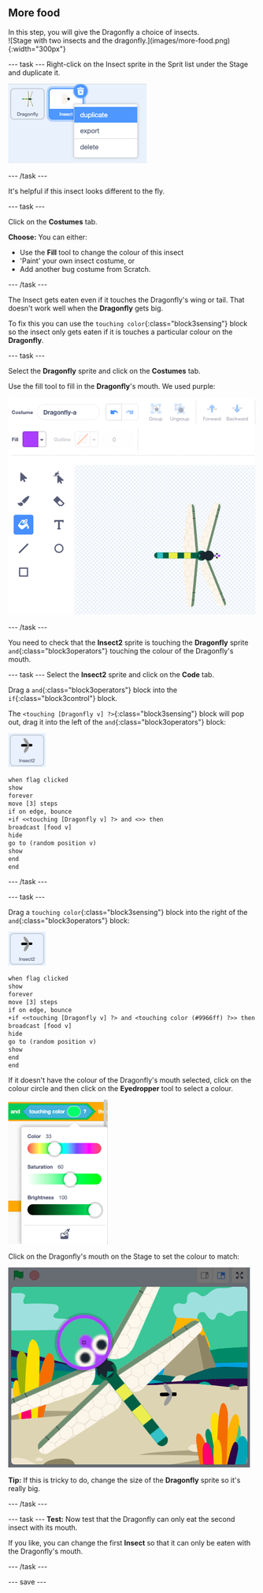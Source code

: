 ## More food

<div style="display: flex; flex-wrap: wrap">
<div style="flex-basis: 200px; flex-grow: 1; margin-right: 15px;">
In this step, you will give the Dragonfly a choice of insects.
</div>
<div>
![Stage with two insects and the dragonfly.](images/more-food.png){:width="300px"}
</div>
</div>

--- task ---
Right-click on the Insect sprite in the Sprit list under the Stage and duplicate it. 

![The Sprite list with the insect sprite selected and 'duplicate' highlighted in the menu.](images/duplicate-insect.png)

--- /task ---

It's helpful if this insect looks different to the fly.

--- task ---

Click on the **Costumes** tab. 

**Choose:** You can either:
+ Use the **Fill** tool to change the colour of this insect
+ 'Paint' your own insect costume, or
+ Add another bug costume from Scratch.

--- /task ---

The Insect gets eaten even if it touches the Dragonfly's wing or tail. That doesn't work well when the **Dragonfly** gets big.

To fix this you can use the `touching color`{:class="block3sensing"} block so the insect only gets eaten if it is touches a particular colour on the **Dragonfly**.

--- task ---

Select the **Dragonfly** sprite and click on the **Costumes** tab.

Use the fill tool to fill in the **Dragonfly**'s mouth. We used purple:

![The Paint editor with the Fill tool selected and the dragonfly costume with a purple mouth.](images/dragonfly-mouth-colour.png)

--- /task ---

You need to check that the **Insect2** sprite is touching the **Dragonfly** sprite `and`{:class="block3operators"} touching the colour of the Dragonfly's mouth.

--- task ---
Select the **Insect2** sprite and click on the **Code** tab.

Drag a `and`{:class="block3operators"} block into the `if`{:class="block3control"} block. 

The `<touching [Dragonfly v] ?>`{:class="block3sensing"} block will pop out, drag it into the left of the `and`{:class="block3operators"} block:

![](images/insect2-icon.png)

```blocks3
when flag clicked
show
forever
move [3] steps 
if on edge, bounce
+if <<touching [Dragonfly v] ?> and <>> then
broadcast [food v]
hide
go to (random position v)
show
end
end
```

--- /task ---

--- task ---

Drag a `touching color`{:class="block3sensing"} block into the right of the `and`{:class="block3operators"} block:

![](images/insect2-icon.png)

```blocks3
when flag clicked
show
forever
move [3] steps
if on edge, bounce
+if <<touching [Dragonfly v] ?> and <touching color (#9966ff) ?>> then
broadcast [food v]
hide
go to (random position v)
show
end
end
```

If it doesn't have the colour of the Dragonfly's mouth selected,  click on the colour circle and then click on the **Eyedropper** tool to select a colour.

![The colour circle menu with eyedropper tool.](images/colour-eyedropper.png)

Click on the Dragonfly's mouth on the Stage to set the colour to match:

![The eyedropper tool with colour select highlighter hovering over the purple mouth of the dragonfly.](images/colour-select.png)

**Tip:** If this is tricky to do, change the size of the **Dragonfly** sprite so it's really big.

--- /task ---

--- task ---
**Test:** Now test that the Dragonfly can only eat the second insect with its mouth. 

If you like, you can change the first **Insect** so that it can only be eaten with the Dragonfly's mouth.

--- /task ---

--- save ---

